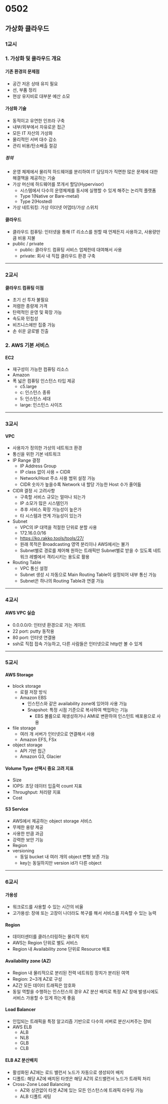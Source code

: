 # 0502
## 가상화 클라우드
### 1교시
### 1. 가상화 및 클라우드 개요
#### 기존 환경의 문제점
- 공간 저온 상태 유지 필요
- 선, 부품 정리
- 현상 유지비로 대부분 예산 소모
#### 가상화 기술
- 동적이고 유연한 인프라 구축
- 내부/외부에서 자유로운 접근
- 모든 IT 자산의 가상화
- 물리적인 서버 대수 감소
- 관리 비용/탄소배출 절감
##### 정의
- 운영 체제에서 물리적 하드웨어를 분리하여 IT 담당자가 직면한 많은 문제에 대한 해결책을 제공하는 기술
- 가상 머신에 하드웨어를 쪼개서 할당(Hypervisor)
    - 시스템에서 다수의 운영체제를 동시에 실행할 수 있게 해주는 논리적 플랫폼
    - Type 1(Native or Bare-metal)
    - Type 2(Hosted)
- 가상 네트워킹: 가상 이더넷 어뎁터/가상 스위치
#### 클라우드
- 클라우드 컴퓨팅: 인터넷을 통해 IT 리소스를 원할 때 언제든지 사용하고, 사용량만큼 비용 지불
- public / private
    - public: 클라우드 컴퓨팅 서비스 업체한테 대여해서 사용
    - private: 회사 내 직접 클라우드 환경 구축
---
### 2교시
#### 클라우드 컴퓨팅 이점
- 초기 선 투자 불필요
- 저렴한 종량제 가격
- 탄력적인 운영 및 확장 가능
- 속도와 민첩성
- 비즈니스에만 집중 가능
- 손 쉬운 글로벌 진출

### 2. AWS 기본 서비스
#### EC2
- 재구성이 가능한 컴퓨팅 리소스
- Amazon 
- 폭 넓은 컴퓨팅 인스턴스 타입 제공
    - c5.large
    - c: 인스턴스 종류
    - 5: 인스턴스 세대
    - large: 인스턴스 사이즈

---
### 3교시
#### VPC
- 사용자가 정의한 가상의 네트워크 환경
- 통신을 위한 기본 네트워크
- IP Range 결정
    - IP Address Group
    - IP class 없이 사용 = CIDR
    - Network/Host 주소 사용 범위 설정 가능
    - CIDR 숫자가 높을수록 Network 내 할당 가능한 Host 수가 줄어듦
- CIDR 결정 시 고려사항
    - 구축할 서비스 규모는 얼마나 되는가
    - IP 소모가 많은 시스템인가
    - 추후 서비스 확장 가능성이 높은가
    - 타 시스템과 연계 가능성이 있는가
- Subnet
    - VPC의 IP 대역을 적절한 단위로 분할 사용
    - 172.16.0.0/16
    - https://ko.rakko.tools/tools/27/
    - 원래 목적은 Broadcasting 영역 분리이나 AWS에서는 불가
    - Subnet별로 경로를 제어해 원하는 트래픽만 Subnet별로 받을 수 있도록 네트워크 레벨에서 격리시키는 용도로 활용
- Routing Table
    - VPC 통신 설정
    - Subnet 생성 시 자동으로 Main Routing Table이 설정되어 내부 통신 가능
    - Subnet은 하나의 Routing Table과 연결 가능
---
### 4교시
#### AWS VPC 실습
- 0.0.0.0/0: 인터넷 환경으로 가는 게이트
- 22 port: putty 동작용
- 80 port: 인터넷 연결용
- ssh로 직접 접속 가능하고, 다른 사람들은 인터넷으로 http만 볼 수 있게

---
### 5교시
#### AWS Storage
- block storage
    - 로컬 저장 방식
    - Amazon EBS
        - 인스턴스와 같은 availability zone에 있어야 사용 가능
        - Snapshot: 특정 시점 기준으로 복사하여 백업하는 기능
            - EBS 볼륨으로 재생성하거나 AMI로 변환하여 인스턴트 배포용으로 사용
- file storage 
    - 여러 개 서버가 인터넷으로 연결해서 사용
    - Amazon EFS, FSx
- object storage
    - API 기반 접근
    - Amazon G3, Glacier

#### Volume Type 선택시 중요 고려 지표
- Size
- IOPS: 초당 데이터 입출력 count 지표
- Throughput: 처리량 지표
- Cost

#### S3 Service
- AWS에서 제공하는 object storage 서비스
- 무제한 용량 제공
- 사용한 만큼 과금
- 강력한 보안 기능
- Region
- versioning
    - 동일 bucket 내 여러 개의 object 변형 보존 가능
    - key는 동일하지만 version id가 다른 object
---
### 6교시
#### 가용성
- 워크로드를 사용할 수 있는 시간의 비율
- 고가용성: 장애 또는 고장이 나더라도 복구를 해서 서비스를 지속할 수 있는 능력

#### Region
- 데이터센터를 클러스터링하는 물리적 위치
- AWS는 Region 단위로 별도 서비스
- Region 내 Availability zone 단위로 Resource 배포

#### Availability zone (AZ)
- Region 내 물리적으로 분리된 전력 네트워킹 장치가 분리된 여역
- Region: 2~3개 AZ로 구성
- AZ간 모든 데이터 트래픽은 암호화
- 동일 역할을 수행하는 인스턴스의 경우 AZ 분산 배치로 특정 AZ 장애 발생시에도 서비스 가용할 수 있게 하는게 좋음

#### Load Balancer
- 인입되는 트래픽을 특정 알고리즘 기반으로 다수의 서버로 분산시켜주는 장비
- AWS ELB
    - ALB
    - NLB
    - GLB
    - CLB

#### ELB AZ 분산배치
- 활성화된 AZ에는 로드 밸런서 노드가 자동으로 생성되어 배치
- 디폴트: 해당 AZ에 배치된 타겟은 해당 AZ의 로드밸런서 노드가 트래픽 처리
- Cross-Zone Load Balancing
    - AZ와 상관없이 타겟 AZ에 있는 모든 인스턴스에 트래픽 라우팅 가능
    - ALB 디폴트 세팅
